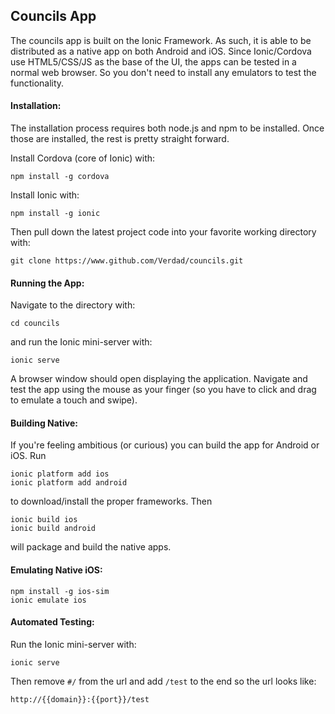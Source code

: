 ## Councils App ##

The councils app is built on the Ionic Framework. As such, it is able to be distributed as a native app on both Android and iOS. Since Ionic/Cordova use HTML5/CSS/JS as the base of the UI, the apps can be tested in a normal web browser. So you don't need to install any emulators to test the functionality.

#### Installation: ####

The installation process requires both node.js and npm to be installed. Once those are installed, the rest is pretty straight forward.

Install Cordova (core of Ionic) with:

```npm install -g cordova```

Install Ionic with:

```npm install -g ionic```

Then pull down the latest project code into your favorite working directory with:

```git clone https://www.github.com/Verdad/councils.git```


#### Running the App: ####

Navigate to the directory with:

```cd councils```

and run the Ionic mini-server with:

```ionic serve```

A browser window should open displaying the application. Navigate and test the app using the mouse as your finger (so you have to click and drag to emulate a touch and swipe).

#### Building Native: ####

If you're feeling ambitious (or curious) you can build the app for Android or iOS. Run

```
ionic platform add ios
ionic platform add android
```

to download/install the proper frameworks. Then

```
ionic build ios
ionic build android
```

will package and build the native apps. 

#### Emulating Native iOS: ####

```
npm install -g ios-sim
ionic emulate ios
```

#### Automated Testing: ####

Run the Ionic mini-server with:

```
ionic serve
```

Then remove ```#/``` from the url and add ```/test``` to the end so the url looks like:

```
http://{{domain}}:{{port}}/test
```
